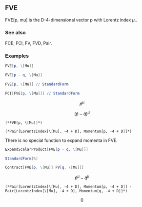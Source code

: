 ##  FVE 

FVE[p, mu] is the D-4-dimensional vector p with Lorentz index $\mu$..

###  See also 

FCE, FCI, FV, FVD, Pair.

###  Examples 

```mathematica
FVE[p, \[Mu]] 
 
FVE[p - q, \[Mu]] 
 
FVE[p, \[Mu]] // StandardForm 
 
FCI[FVE[p, \[Mu]]] // StandardForm
```

$$\hat{p}^{\mu }$$

$$\left(\hat{p}-\hat{q}\right)^{\mu }$$

```
(*FVE[p, \[Mu]]*)

(*Pair[LorentzIndex[\[Mu], -4 + D], Momentum[p, -4 + D]]*)
```

There is no special function to expand momenta in FVE.

```mathematica
ExpandScalarProduct[FVE[p - q, \[Mu]]] 
 
StandardForm[%] 
 
Contract[FVE[p, \[Mu]] FV[q, \[Mu]]]
```

$$\hat{p}^{\mu }-\hat{q}^{\mu }$$

```
(*Pair[LorentzIndex[\[Mu], -4 + D], Momentum[p, -4 + D]] - Pair[LorentzIndex[\[Mu], -4 + D], Momentum[q, -4 + D]]*)
```

$$0$$